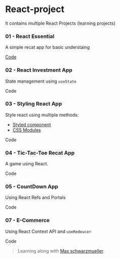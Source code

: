 # React-project
It contains multiple React Projects (learning projects)

### 01 - React Essential
A simple recat app for basic understaing

[Code](https://github.com/locateganesh/React-project/tree/01-React-Essentials)

### 02 - React Investment App
State management using `useState` 

Code

### 03 - Styling React App
Style react using multiple methods:
- [Styled component](https://styled-components.com/)
- [CSS Modules](https://github.com/css-modules/css-modules)

Code

### 04 - Tic-Tac-Toe Recat App
A game using React.

Code


### 05 - CountDown App 
Using React Refs and Portals

Code

### 07 - E-Commerce 
Using React Context API and `useRedeucer`

Code


> Learning along with [Max schwarzmueller](https://github.com/academind).
